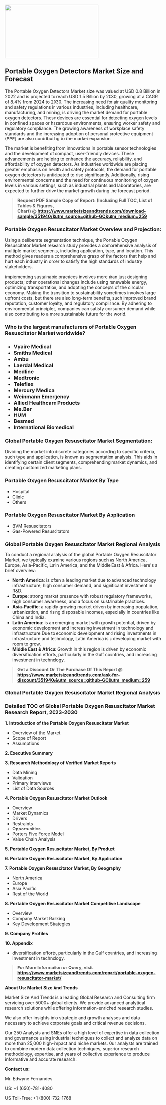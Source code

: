 <p><img class="alignnone size-medium wp-image-20088" src="https://ffe5etoiles.com/wp-content/uploads/2024/12/MST1-300x171.png" alt="" width="300" height="171" /></p><h2>Portable Oxygen Detectors Market Size and Forecast</h2><p>The Portable Oxygen Detectors Market size was valued at USD 0.8 Billion in 2022 and is projected to reach USD 1.5 Billion by 2030, growing at a CAGR of 8.4% from 2024 to 2030. The increasing need for air quality monitoring and safety regulations in various industries, including healthcare, manufacturing, and mining, is driving the market demand for portable oxygen detectors. These devices are essential for detecting oxygen levels in confined spaces or hazardous environments, ensuring worker safety and regulatory compliance. The growing awareness of workplace safety standards and the increasing adoption of personal protective equipment (PPE) are also contributing to the market expansion.</p><p>The market is benefiting from innovations in portable sensor technologies and the development of compact, user-friendly devices. These advancements are helping to enhance the accuracy, reliability, and affordability of oxygen detectors. As industries worldwide are placing greater emphasis on health and safety protocols, the demand for portable oxygen detectors is anticipated to rise significantly. Additionally, rising environmental concerns and the need for continuous monitoring of oxygen levels in various settings, such as industrial plants and laboratories, are expected to further drive the market growth during the forecast period.</p></p><blockquote id="" class=""><strong>Request PDF Sample Copy of Report: (Including Full TOC, List of Tables &amp; Figures, Chart)&nbsp;@&nbsp;<strong><a href="https://www.marketsizeandtrends.com/download-sample/351940/&utm_source=github-GC&utm_medium=259" target="_blank">https://www.marketsizeandtrends.com/download-sample/351940/&utm_source=github-GC&utm_medium=259</a></strong></strong></blockquote><h3 id="" class="">Portable Oxygen Resuscitator Market&nbsp;Overview and Projection:</h3><p id="" class="">Using a deliberate segmentation technique, the Portable Oxygen Resuscitator Market research study provides a comprehensive analysis of multiple market segments, including application, type, and location. This method gives readers a comprehensive grasp of the factors that help and hurt each industry in order to satisfy the high standards of industry stakeholders. <br /> <br />Implementing sustainable practices involves more than just designing products; other operational changes include using renewable energy, optimizing transportation, and adopting the concepts of the circular economy. Making the transition to sustainability sometimes involves large upfront costs, but there are also long-term benefits, such improved brand reputation, customer loyalty, and regulatory compliance. By adhering to environmental principles, companies can satisfy consumer demand while also contributing to a more sustainable future for the world.</p><h3 id="" class="">Who is the largest manufacturers of&nbsp;Portable Oxygen Resuscitator Market worldwide?</h3><h3 class=""><p><ul><li>Vyaire Medical </li><li> Smiths Medical </li><li> Ambu </li><li> Laerdal Medical </li><li> Medline </li><li> Medtronic </li><li> Teleflex </li><li> Mercury Medical </li><li> Weinmann Emergency </li><li> Allied Healthcare Products </li><li> Me.Ber </li><li> HUM </li><li> Besmed </li><li> International Biomedical</li></ul></p></h3><h3 id="" class="">Global&nbsp;Portable Oxygen Resuscitator Market Segmentation:</h3><p id="" class="">Dividing the market into discrete categories according to specific criteria, such type and application, is known as segmentation analysis. This aids in identifying certain client segments, comprehending market dynamics, and creating customized marketing plans.</p><h3 id="" class="">Portable Oxygen Resuscitator Market&nbsp;By Type</h3><p><p><ul><li>Hospital</li><li> Clinic</li><li> Others</p></li></ul></p></p><h3 id="" class="">Portable Oxygen Resuscitator Market&nbsp;By Application</h3><p class=""><p><ul><li>BVM Resuscitators</li><li> Gas-Powered Resuscitators</li></ul></p></p><h3 id="" class="">Global Portable Oxygen Resuscitator Market Regional Analysis</h3><p id="" class="">To conduct a regional analysis of the global Portable Oxygen Resuscitator Market, we typically examine various regions such as North America, Europe, Asia-Pacific, Latin America, and the Middle East &amp; Africa. Here's a brief overview:</p><ul><li><strong>North America</strong>: is often a leading market due to advanced technology infrastructure, high consumer demand, and significant investment in R&amp;D.</li><li><strong>Europe</strong>: strong market presence with robust regulatory frameworks, high consumer awareness, and a focus on sustainable practices.</li><li><strong>Asia-Pacific</strong>: a rapidly growing market driven by increasing population, urbanization, and rising disposable incomes, especially in countries like China and India.</li><li><strong>Latin America</strong>: is an emerging market with growth potential, driven by economic development and increasing investment in technology and infrastructure.Due to economic development and rising investments in infrastructure and technology, Latin America is a developing market with room to grow.</li><li><strong>Middle East &amp; Africa</strong>: Growth in this region is driven by economic diversification efforts, particularly in the Gulf countries, and increasing investment in technology.</li></ul><blockquote id="" class=""><strong>Get a Discount On The Purchase Of This Report @ <strong><a href="https://www.marketsizeandtrends.com/ask-for-discount/351940/&utm_source=github-GC&utm_medium=259" target="_blank">https://www.marketsizeandtrends.com/ask-for-discount/351940/&utm_source=github-GC&utm_medium=259</a></strong></strong></blockquote><h3 id="" class="">Global Portable Oxygen Resuscitator Market Regional Analysis</h3><h3 id="" class="">Detailed TOC of Global Portable Oxygen Resuscitator Market Research Report, 2023-2030</h3><p id="" class=""><strong>1. Introduction of the Portable Oxygen Resuscitator Market</strong></p><ul><li>Overview of the Market</li><li>Scope of Report</li><li>Assumptions</li></ul><p id="" class=""><strong>2. Executive Summary</strong></p><p id="" class=""><strong>3. Research Methodology of Verified Market Reports</strong></p><ul><li>Data Mining</li><li>Validation</li><li>Primary Interviews</li><li>List of Data Sources</li></ul><p id="" class=""><strong>4. Portable Oxygen Resuscitator Market Outlook</strong></p><ul><li>Overview</li><li>Market Dynamics</li><li>Drivers</li><li>Restraints</li><li>Opportunities</li><li>Porters Five Force Model</li><li>Value Chain Analysis</li></ul><p id="" class=""><strong>5. Portable Oxygen Resuscitator Market, By Product</strong></p><p id="" class=""><strong>6. Portable Oxygen Resuscitator Market, By Application</strong></p><p id="" class=""><strong>7. Portable Oxygen Resuscitator Market, By Geography</strong></p><ul><li>North America</li><li>Europe</li><li>Asia Pacific</li><li>Rest of the World</li></ul><p id="" class=""><strong>8. Portable Oxygen Resuscitator Market Competitive Landscape</strong></p><ul><li>Overview</li><li>Company Market Ranking</li><li>Key Development Strategies</li></ul><p id="" class=""><strong>9. Company Profiles</strong></p><p id="" class=""><strong>10. Appendix</strong></p><ul><li>diversification efforts, particularly in the Gulf countries, and increasing investment in technology.</li></ul><blockquote id="" class=""><strong>For More Information or Query, visit <strong><strong><a href="https://www.marketsizeandtrends.com/report/portable-oxygen-resuscitator-market/" target="_blank">https://www.marketsizeandtrends.com/report/portable-oxygen-resuscitator-market/</a></strong></strong></strong></blockquote><p id="" class=""><strong>About Us: Market Size And Trends</strong></p><p id="" class="">Market Size And Trends is a leading Global Research and Consulting firm servicing over 5000+ global clients. We provide advanced analytical research solutions while offering information-enriched research studies.</p><p id="" class="">We also offer insights into strategic and growth analyses and data necessary to achieve corporate goals and critical revenue decisions.</p><p id="" class="">Our 250 Analysts and SMEs offer a high level of expertise in data collection and governance using industrial techniques to collect and analyze data on more than 25,000 high-impact and niche markets. Our analysts are trained to combine modern data collection techniques, superior research methodology, expertise, and years of collective experience to produce informative and accurate research.</p><p id="" class=""><strong>Contact us:</strong></p><p id="" class="">Mr. Edwyne Fernandes</p><p id="" class="">US: +1 (650)-781-4080</p><p id="" class="">US Toll-Free: +1 (800)-782-1768</p>
